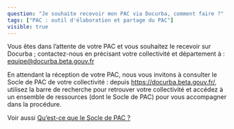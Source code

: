 ```yaml
---
question: "Je souhaite recevoir mon PAC via Docurba, comment faire ?"
tags: ["PAC : outil d'élaboration et partage du PAC"]
visible: true
---
```

Vous êtes dans l’attente de votre PAC et vous souhaitez le recevoir sur Docurba ; contactez-nous en précisant votre collectivité et département à : equipe@docurba.beta.gouv.fr 

En attendant la réception de votre PAC, nous vous invitons à consulter le Socle de PAC de votre collectivité : depuis https://docurba.beta.gouv.fr/, utilisez la barre de recherche pour retrouver votre collectivité et accédez à un ensemble de ressources (dont le Socle de PAC) pour vous accompagner dans la procédure. 

Voir aussi [Qu’est-ce que le Socle de PAC ?]([url](https://docurba.notion.site/Qu-est-ce-que-Docurba-603e4afd89ec4b3481d4e17cd64e041e?pvs=4)https://docurba.notion.site/Qu-est-ce-que-Docurba-603e4afd89ec4b3481d4e17cd64e041e?pvs=4)
